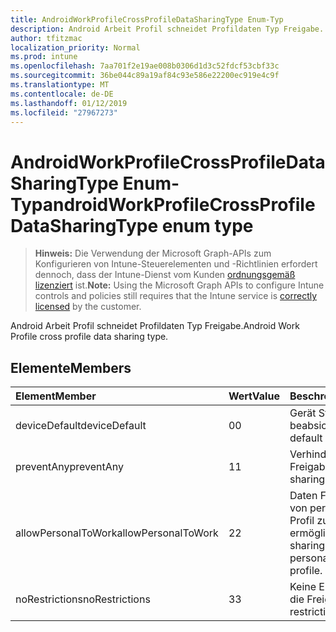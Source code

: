 ```yaml
---
title: AndroidWorkProfileCrossProfileDataSharingType Enum-Typ
description: Android Arbeit Profil schneidet Profildaten Typ Freigabe.
author: tfitzmac
localization_priority: Normal
ms.prod: intune
ms.openlocfilehash: 7aa701f2e19ae008b0306d1d3c52fdcf53cbf33c
ms.sourcegitcommit: 36be044c89a19af84c93e586e22200ec919e4c9f
ms.translationtype: MT
ms.contentlocale: de-DE
ms.lasthandoff: 01/12/2019
ms.locfileid: "27967273"
---
```

# <a name="androidworkprofilecrossprofiledatasharingtype-enum-type"></a><span data-ttu-id="52018-103">AndroidWorkProfileCrossProfileDataSharingType Enum-Typ</span><span class="sxs-lookup"><span data-stu-id="52018-103">androidWorkProfileCrossProfileDataSharingType enum type</span></span>

> <span data-ttu-id="52018-104">**Hinweis:** Die Verwendung der Microsoft Graph-APIs zum Konfigurieren von Intune-Steuerelementen und -Richtlinien erfordert dennoch, dass der Intune-Dienst vom Kunden [ordnungsgemäß lizenziert](https://go.microsoft.com/fwlink/?linkid=839381) ist.</span><span class="sxs-lookup"><span data-stu-id="52018-104">**Note:** Using the Microsoft Graph APIs to configure Intune controls and policies still requires that the Intune service is [correctly licensed](https://go.microsoft.com/fwlink/?linkid=839381) by the customer.</span></span>

<span data-ttu-id="52018-105">Android Arbeit Profil schneidet Profildaten Typ Freigabe.</span><span class="sxs-lookup"><span data-stu-id="52018-105">Android Work Profile cross profile data sharing type.</span></span>
## <a name="members"></a><span data-ttu-id="52018-106">Elemente</span><span class="sxs-lookup"><span data-stu-id="52018-106">Members</span></span>
|<span data-ttu-id="52018-107">Element</span><span class="sxs-lookup"><span data-stu-id="52018-107">Member</span></span>|<span data-ttu-id="52018-108">Wert</span><span class="sxs-lookup"><span data-stu-id="52018-108">Value</span></span>|<span data-ttu-id="52018-109">Beschreibung</span><span class="sxs-lookup"><span data-stu-id="52018-109">Description</span></span>|
|:---|:---|:---|
|<span data-ttu-id="52018-110">deviceDefault</span><span class="sxs-lookup"><span data-stu-id="52018-110">deviceDefault</span></span>|<span data-ttu-id="52018-111">0</span><span class="sxs-lookup"><span data-stu-id="52018-111">0</span></span>|<span data-ttu-id="52018-112">Gerät Standardwert, keine beabsichtigt.</span><span class="sxs-lookup"><span data-stu-id="52018-112">Device default value, no intent.</span></span>|
|<span data-ttu-id="52018-113">preventAny</span><span class="sxs-lookup"><span data-stu-id="52018-113">preventAny</span></span>|<span data-ttu-id="52018-114">1</span><span class="sxs-lookup"><span data-stu-id="52018-114">1</span></span>|<span data-ttu-id="52018-115">Verhindern, dass alle Freigabe.</span><span class="sxs-lookup"><span data-stu-id="52018-115">Prevent any sharing.</span></span>|
|<span data-ttu-id="52018-116">allowPersonalToWork</span><span class="sxs-lookup"><span data-stu-id="52018-116">allowPersonalToWork</span></span>|<span data-ttu-id="52018-117">2</span><span class="sxs-lookup"><span data-stu-id="52018-117">2</span></span>|<span data-ttu-id="52018-118">Daten Freigabeanfrage von persönlichen Profil Profil zu ermöglichen.</span><span class="sxs-lookup"><span data-stu-id="52018-118">Allow data sharing request from personal profile to work profile.</span></span>|
|<span data-ttu-id="52018-119">noRestrictions</span><span class="sxs-lookup"><span data-stu-id="52018-119">noRestrictions</span></span>|<span data-ttu-id="52018-120">3</span><span class="sxs-lookup"><span data-stu-id="52018-120">3</span></span>|<span data-ttu-id="52018-121">Keine Einschränkung für die Freigabe.</span><span class="sxs-lookup"><span data-stu-id="52018-121">No restrictions on sharing.</span></span>|




